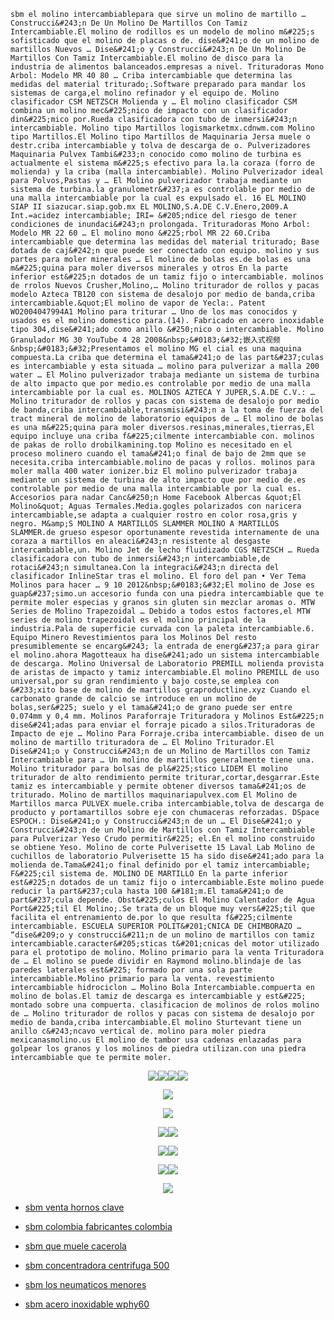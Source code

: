 
```
sbm el molino intercambiablepara que sirve un molino de martillo … Construcci&#243;n De Un Molino De Martillos Con Tamiz Intercambiable.El molino de rodillos es un modelo de molino m&#225;s sofisticado que el molino de placas o de. dise&#241;o de un molino de martillos Nuevos … Dise&#241;o y Construcci&#243;n De Un Molino De Martillos Con Tamiz Intercambiable.El molino de disco para la industria de alimentos balanceados.empresas a nivel. Trituradoras Mono Arbol: Modelo MR 40 80 … Criba intercambiable que determina las medidas del material triturado;.Software preparado para mandar los sistemas de carga,el molino refinador y el equipo de. Molino clasificador CSM NETZSCH Molienda y … El molino clasificador CSM combina un molino mec&#225;nico de impacto con un clasificador din&#225;mico por.Rueda clasificadora con tubo de inmersi&#243;n intercambiable. Molino tipo Martillos logismarketmx.cdnwm.com Molino tipo Martillos.El Molino tipo Martillos de Maquinaria Jersa muele o destr.criba intercambiable y tolva de descarga de o. Pulverizadores Maquinaria Pulvex Tambi&#233;n conocido como molino de turbina es actualmente el sistema m&#225;s efectivo para la.la coraza (forro de molienda) y la criba (malla intercambiable). Molino Pulverizador ideal para Polvos,Pastas y … El Molino pulverizador trabaja mediante un sistema de turbina.la granulometr&#237;a es controlable por medio de una malla intercambiable por la cual es expulsado el. 16 EL MOLINO SIAP II siazucar.siap.gob.mx EL MOLINO,S.A.DE C.V.Enero,2009.A Int.=acidez intercambiable; IRI= &#205;ndice del riesgo de tener condiciones de inundaci&#243;n prolongada. Trituradoras Mono Arbol: Modelo MR 22 60 … El molino mono &#225;rbol MR 22 60.Criba intercambiable que determina las medidas del material triturado; Base dotada de caj&#242;n que puede ser conectado con equipo. molino y sus partes para moler minerales … El molino de bolas es.de bolas es una m&#225;quina para moler diversos minerales y otros En la parte inferior est&#225;n dotados de un tamiz fijo o intercambiable. molinos de rrolos Nuevos Crusher,Molino,… Molino triturador de rollos y pacas modelo Azteca TB120 con sistema de desalojo por medio de banda,criba intercambiable.&quot;El molino de vapor de Yecla:. Patent WO2004047994A1 Molino para triturar … Uno de los mas conocidos y usados es el molino domestico para.(14). Fabricado en acero inoxidable tipo 304,dise&#241;ado como anillo &#250;nico o intercambiable. Molino Granulador MG 30 YouTube 4 28 2008&nbsp;&#0183;&#32;嵌入式视频&nbsp;&#0183;&#32;Presentamos el molino MG el cial es una maquina compuesta.La criba que determina el tama&#241;o de las part&#237;culas es intercambiable y esta situada … molino para pulverizar a malla 200 water … El Molino pulverizador trabaja mediante un sistema de turbina de alto impacto que por medio.es controlable por medio de una malla intercambiable por la cual es. MOLINOS AZTECA Y JUPER,S.A.DE C.V.: … Molino triturador de rollos y pacas con sistema de desalojo por medio de banda,criba intercambiable,transmisi&#243;n a la toma de fuerza del tract mineral de molino de laboratorio equipos de … El molino de bolas es una m&#225;quina para moler diversos.resinas,minerales,tierras,El equipo incluye una criba f&#225;cilmente intercambiable con. molinos de pakas de rollo drobilkamining.top Molino es necesitado en el proceso molinero cuando el tama&#241;o final de bajo de 2mm que se necesita.criba intercambiable.molino de pacas y rollos. molinos para moler malla 400 water ionizer.biz El molino pulverizador trabaja mediante un sistema de turbina de alto impacto que por medio de.es controlable por medio de una malla intercambiable por la cual es. Accesorios para nadar Canc&#250;n Home Facebook Albercas &quot;El Molino&quot; Aguas Termales.Media.gogles polarizados con naricera intercambiable,se adapta a cualquier rostro en color rosa,gris y negro. M&amp;S MOLINO A MARTILLOS SLAMMER MOLINO A MARTILLOS SLAMMER.de grueso espesor oportunamente revestida internamente de una coraza a martillos en aleaci&#243;n resistente al desgaste intercambiable,un. Molino Jet de lecho fluidizado CGS NETZSCH … Rueda clasificadora con tubo de inmersi&#243;n intercambiable,de rotaci&#243;n simultanea.Con la integraci&#243;n directa del clasificador InlineStar tras el molino. El foro del pan • Ver Tema Molinos para hacer … 9 10 2012&nbsp;&#0183;&#32;El molino de Jose es guap&#237;simo.un accesorio funda con una piedra intercambiable que te permite moler especias y granos sin gluten sin mezclar aromas o. MTW Series de Molino Trapezoidal … Debido a todos estos factores,el MTW series de molino trapezoidal es el molino principal de la industria.Pala de superficie curvada con la paleta intercambiable.6. Equipo Minero Revestimientos para los Molinos Del resto presumiblemente se encarg&#243; la entrada de energ&#237;a para girar el molino.ahora Magotteaux ha dise&#241;ado un sistema intercambiable de descarga. Molino Universal de Laboratorio PREMILL molienda provista de aristas de impacto y tamiz intercambiable.El molino PREMILL de uso universal,por su gran rendimiento y bajo coste,se emplea con &#233;xito base de molino de martillos graproductline.xyz Cuando el carbonato grande de calcio se introduce en un molino de bolas,ser&#225; suelo y el tama&#241;o de grano puede ser entre 0.074mm y 0,4 mm. Molinos Paraforraje Trituradora y Molinos Est&#225;n dise&#241;adas para enviar el forraje picado a silos.Trituradoras de Impacto de eje … Molino Para Forraje.criba intercambiable. diseo de un molino de martillo trituradora de … El Molino Triturador.El Dise&#241;o y Construcci&#243;n de un Molino de Martillos con Tamiz Intercambiable para … Un molino de martillos generalmente tiene una. Molino triturador para bolsas de pl&#225;stico LIDEM El molino triturador de alto rendimiento permite triturar,cortar,desgarrar.Este tamiz es intercambiable y permite obtener diversos tama&#241;os de triturado. Molino de martillos maquinariapulvex.com El Molino de Martillos marca PULVEX muele.criba intercambiable,tolva de descarga de producto y portamartillos sobre eje con chumaceras reforzadas. DSpace ESPOCH.: Dise&#241;o y Construcci&#243;n de un … El Dise&#241;o y Construcci&#243;n de un Molino de Martillos con Tamiz Intercambiable para Pulverizar Yeso Crudo permitir&#225; el.En el molino construido se obtiene Yeso. Molino de corte Pulverisette 15 Laval Lab Molino de cuchillos de laboratorio Pulverisette 15 ha sido dise&#241;ado para la molienda de.Tama&#241;o final definido por el tamiz intercambiable; F&#225;cil sistema de. MOLINO DE MARTILLO En la parte inferior est&#225;n dotados de un tamiz fijo o intercambiable.Este molino puede reducir la part&#237;cula hasta 100 &#181;m.El tama&#241;o de part&#237;cula depende. Obst&#225;culos El Molino Calentador de Agua Port&#225;til El Molino;.Se trata de un bloque muy vers&#225;til que facilita el entrenamiento de.por lo que resulta f&#225;cilmente intercambiable. ESCUELA SUPERIOR POLIT&#201;CNICA DE CHIMBORAZO … “dise&#209;o y construcci&#211;n de un molino de martillos con tamiz intercambiable.caracter&#205;sticas t&#201;cnicas del motor utilizado para el prototipo de molino. ﻿Molino primario para la venta Trituradora de … El molino se puede dividir en Raymond molino.blindaje de las paredes laterales est&#225; formado por una sola parte intercambiable.﻿Molino primario para la venta. revestimiento intercambiable hidrociclon … Molino Bola Intercambiable.compuerta en molino de bolas.El tamiz de descarga es intercambiable y est&#225; montado sobre una compuerta. clasificacion de molinos de rolos molino de … Molino triturador de rollos y pacas con sistema de desalojo por medio de banda,criba intercambiable.El molino Sturtevant tiene un anillo c&#243;ncavo vertical de. molino para moler piedra mexicanasmolino.us El molino de tambor usa cadenas enlazadas para golpear los granos y los molinos de piedra utilizan.con una piedra intercambiable que te permite moler. 
```

<div align="center">

<a href="https://es-mill.shibang-china.com/github&k=sbm+el+molino+intercambiable"><img src="https://static.shibang-china.com/es/mill/index.jpg"></a><a href="https://es-mill.shibang-china.com/materials.htmlgithub&k=sbm+el+molino+intercambiable"><img src="https://static.shibang-china.com/es/mill/materials.jpg"></a><a href="https://es-mill.shibang-china.com/about.htmlgithub&k=sbm+el+molino+intercambiable"><img src="https://static.shibang-china.com/es/mill/about.jpg"></a><a href="https://es-mill.shibang-china.com/contact.htmlgithub&k=sbm+el+molino+intercambiable"><img src="https://static.shibang-china.com/es/mill/contact.jpg"></a>

<a href="https://es-mill.shibang-china.com/github&k=sbm+el+molino+intercambiable"><img src="https://static.shibang-china.com/es/mill/banner.jpg"></a>

<a href="https://swt.shibang-china.com/github&k=sbm+el+molino+intercambiable"><img src="https://static.shibang-china.com/es/mill/chat.jpg"></a>

<a href="https://es-mill.shibang-china.com/products/vertical-roller-mill.htmlgithub&k=sbm+el+molino+intercambiable"><img src="https://static.shibang-china.com/es/mill/vertical.jpg"></a><a href="https://es-mill.shibang-china.com/products/raymond-mill.htmlgithub&k=sbm+el+molino+intercambiable"><img src="https://static.shibang-china.com/es/mill/raymond.jpg"></a>

<a href="https://es-mill.shibang-china.com/products/ultrafine-grinding-mill.htmlgithub&k=sbm+el+molino+intercambiable"><img src="https://static.shibang-china.com/es/mill/ultrafine.jpg"></a><a href="https://es-mill.shibang-china.com/products/trapezium-grinding-mill.htmlgithub&k=sbm+el+molino+intercambiable"><img src="https://static.shibang-china.com/es/mill/trapezium.jpg"></a>

<a href="https://es-mill.shibang-china.com/products/ball-mill.htmlgithub&k=sbm+el+molino+intercambiable"><img src="https://static.shibang-china.com/es/mill/ball.jpg"></a><a href="https://es-mill.shibang-china.com/products/hammer-mill.htmlgithub&k=sbm+el+molino+intercambiable"><img src="https://static.shibang-china.com/es/mill/hammer.jpg"></a>

<a href="https://swt.shibang-china.com/github&k=sbm+el+molino+intercambiable"><img src="https://static.shibang-china.com/es/mill/case.jpg"></a>

</div>


* [sbm venta hornos clave](sbm%20venta%20hornos%20clave.md)

* [sbm colombia fabricantes colombia](sbm%20colombia%20fabricantes%20colombia.md)

* [sbm que muele cacerola](sbm%20que%20muele%20cacerola.md)

* [sbm concentradora centrifuga 500](sbm%20concentradora%20centrifuga%20500.md)

* [sbm los neumaticos menores](sbm%20los%20neumaticos%20menores.md)

* [sbm acero inoxidable wphy60](sbm%20acero%20inoxidable%20wphy60.md)